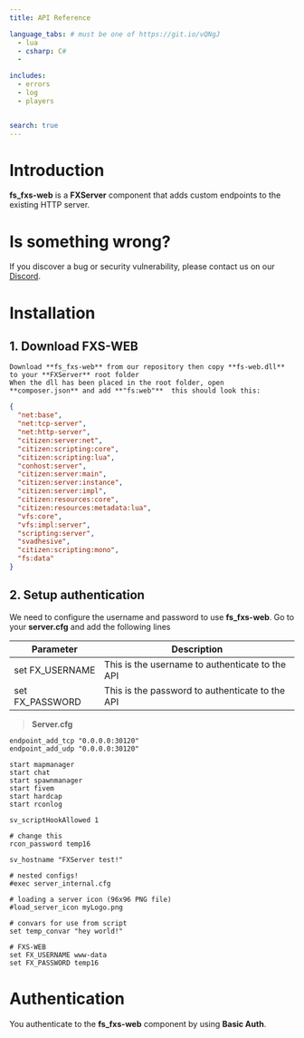 ```yaml
---
title: API Reference

language_tabs: # must be one of https://git.io/vQNgJ
  - lua
  - csharp: C#
  -

includes:
  - errors
  - log
  - players


search: true
---
```


# Introduction
**fs_fxs-web** is a **FXServer** component that adds custom endpoints to the existing HTTP server.    


# Is something wrong?

If you discover a bug or security vulnerability, please contact us on our [Discord](https://discord.gg/eNJraMf).


# Installation

## 1. Download FXS-WEB
    Download **fs_fxs-web** from our repository then copy **fs-web.dll** to your **FXServer** root folder  
    When the dll has been placed in the root folder, open **composer.json** and add **"fs:web"**  this should look this:

```JSON
{
  "net:base",
  "net:tcp-server",
  "net:http-server",
  "citizen:server:net",
  "citizen:scripting:core",
  "citizen:scripting:lua",
  "conhost:server",
  "citizen:server:main",
  "citizen:server:instance",
  "citizen:server:impl",
  "citizen:resources:core",
  "citizen:resources:metadata:lua",
  "vfs:core",
  "vfs:impl:server",
  "scripting:server",
  "svadhesive",
  "citizen:scripting:mono",
  "fs:data"
}
```
## 2. Setup authentication

We need to configure the username and password to use **fs_fxs-web**.
Go to your **server.cfg** and add the following lines

|Parameter|Description|
|---|---|
|set FX_USERNAME|This is the username to authenticate to the API|
|set FX_PASSWORD|This is the password to authenticate to the API|

>**Server.cfg**

```
endpoint_add_tcp "0.0.0.0:30120"
endpoint_add_udp "0.0.0.0:30120"

start mapmanager
start chat
start spawnmanager
start fivem
start hardcap
start rconlog

sv_scriptHookAllowed 1

# change this
rcon_password temp16

sv_hostname "FXServer test!"

# nested configs!
#exec server_internal.cfg

# loading a server icon (96x96 PNG file)
#load_server_icon myLogo.png

# convars for use from script
set temp_convar "hey world!"

# FXS-WEB
set FX_USERNAME www-data
set FX_PASSWORD temp16
```

# Authentication

You authenticate to the **fs_fxs-web** component by using **Basic Auth**.
